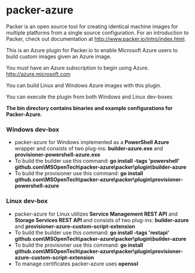 packer-azure
=============

Packer is an open source tool for creating identical machine images for multiple platforms from a single source configuration. For an introduction to Packer, check out documentation at http://www.packer.io/intro/index.html.

This is an Azure plugin for Packer.io to enable Microsoft Azure users to build custom images given an Azure image. 

You must have an Azure subscription to begin using Azure. http://azure.microsoft.com

You can build Linux and Windows Azure images with this plugin. 

You can execute the plugin from both Windows and Linux dev-boxes 

**The bin directory contains binaries and example configurations for Packer-Azure.**

### Windows dev-box

* packer-azure for Windows implemented as a **PowerShell Azure** wrapper and consists of two plug-ins: **builder-azure.exe** and **provisioner-powershell-azure.exe**  
* To build the builder use this command: **go install  -tags 'powershell' github.com\MSOpenTech\packer-azure\packer\plugin\builder-azure**
* To build the provisioner use this command: **go install github.com\MSOpenTech\packer-azure\packer\plugin\provisioner-powershell-azure**

### Linux dev-box

* packer-azure for Linux utilizes **Service Management REST API** and **Storage Services REST API** and consists of two plug-ins: **builder-azure** and **provisioner-azure-custom-script-extension**  
* To build the builder use this command: **go install -tags 'restapi' github.com\MSOpenTech\packer-azure\packer\plugin\builder-azure**
* To build the provisioner use this command: **go install github.com\MSOpenTech\packer-azure\packer\plugin\provisioner-azure-custom-script-extension** 
* To manage certificates packer-azure uses **openssl**
